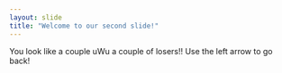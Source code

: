```yaml
---
layout: slide
title: "Welcome to our second slide!"
---
```

You look like a couple uWu a couple of losers!!
Use the left arrow to go back!
